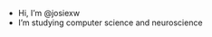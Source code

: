 - Hi, I’m @josiexw
- I’m studying computer science and neuroscience

<!---
josiexw/josiexw is a ✨ special ✨ repository because its `README.md` (this file) appears on your GitHub profile.
You can click the Preview link to take a look at your changes.
--->
